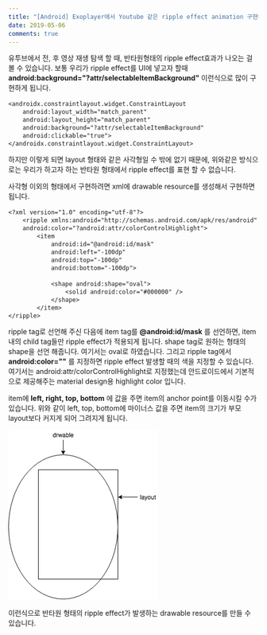 ```yaml
---
title: "[Android] Exoplayer에서 Youtube 같은 ripple effect animation 구현하기"
date: 2019-05-06
comments: true
---
```


유투브에서 전, 후 영상 재생 탐색 할 때, 반타원형태의 ripple effect효과가 나오는 걸 볼 수 있습니다.
보통 우리가 ripple effect를 UI에 넣고자 할때
**android:background="?attr/selectableItemBackground"**
이런식으로 많이 구현하게 됩니다.

~~~
<androidx.constraintlayout.widget.ConstraintLayout
    android:layout_width="match_parent"
    android:layout_height="match_parent"
    android:background="?attr/selectableItemBackground"
    android:clickable="true">
</androidx.constraintlayout.widget.ConstraintLayout>
~~~

하지만 이렇게 되면 layout 형태와 같은 사각형일 수 밖에 없기 때문에, 
위와같은 방식으로는 우리가 하고자 하는 반타원 형태에서 ripple effect를 표현 할 수 없습니다.

사각형 이외의 형태에서 구현하려면 xml에 drawable resource를 생성해서 구현하면 됩니다.

~~~
<?xml version="1.0" encoding="utf-8"?>
    <ripple xmlns:android="http://schemas.android.com/apk/res/android"
    android:color="?android:attr/colorControlHighlight">
        <item
            android:id="@android:id/mask"
            android:left="-100dp"
            android:top="-100dp"
            android:bottom="-100dp">

            <shape android:shape="oval">
                <solid android:color="#000000" />
            </shape>
        </item>
</ripple>
~~~

ripple tag로 선언해 주신 다음에 item tag를 **@android:id/mask** 를 선언하면,
item 내의 child tag들만 ripple effect가 적용되게 됩니다.
shape tag로 원하는 형태의 shape을 선언 해줍니다. 여기서는 oval로 하였습니다.
그리고 ripple tag에서 **android:color="<color>"** 를 지정하면 
ripple effect 발생할 때의 색을 지정할 수 있습니다.
여기서는 android:attr/colorControlHighlight로 지정했는데 
안드로이드에서 기본적으로 제공해주는 material design용 highlight color 입니다.

item에 **left, right, top, bottom** 에 값을 주면 item의 anchor point를 이동시킬 수가 있습니다.
위와 같이 left, top, bottom에 마이너스 값을 주면 item의 크기가 부모 layout보다 커지게 되어 그려지게 됩니다.

![layout-example](https://raw.githubusercontent.com/Ninja86/Ninja86.github.io/master/assets/article_images/2019-05-07-Android-Youtube-Player-Style-prev-rewind-%E1%84%80%E1%85%AE%E1%84%92%E1%85%A7%E1%86%AB%E1%84%92%E1%85%A1%E1%84%80%E1%85%B5/github-blog.png)

이런식으로 반타원 형태의 ripple effect가 발생하는 drawable resource를 만들 수 있습니다.

